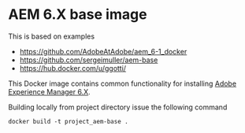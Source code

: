 # AEM 6.X base image

This is based on examples 
* https://github.com/AdobeAtAdobe/aem_6-1_docker
* https://github.com/sergeimuller/aem-base
* https://hub.docker.com/u/ggotti/

This Docker image contains common functionality for installing [Adobe Experience Manager 6.X](https://docs.adobe.com/).

Building locally from project directory issue the following command

```
docker build -t project_aem-base .
```